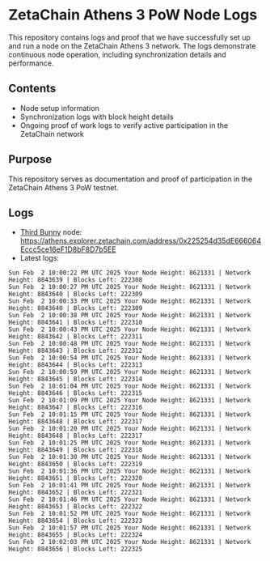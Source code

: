 # ZetaChain Athens 3 PoW Node Logs
This repository contains logs and proof that we have successfully set up and run a node on the ZetaChain Athens 3 network. The logs demonstrate continuous node operation, including synchronization details and performance.

## Contents
- Node setup information
- Synchronization logs with block height details
- Ongoing proof of work logs to verify active participation in the ZetaChain network

## Purpose
This repository serves as documentation and proof of participation in the ZetaChain Athens 3 PoW testnet.

## Logs

- [Third Bunny](https://thirdbunny.xyz/) node: https://athens.explorer.zetachain.com/address/0x225254d35dE666064Eccc5ce16eF1D8bF8D7b5EE
- Latest logs:
```
Sun Feb  2 10:00:22 PM UTC 2025 Your Node Height: 8621331 | Network Height: 8843639 | Blocks Left: 222308
Sun Feb  2 10:00:27 PM UTC 2025 Your Node Height: 8621331 | Network Height: 8843640 | Blocks Left: 222309
Sun Feb  2 10:00:33 PM UTC 2025 Your Node Height: 8621331 | Network Height: 8843640 | Blocks Left: 222309
Sun Feb  2 10:00:38 PM UTC 2025 Your Node Height: 8621331 | Network Height: 8843641 | Blocks Left: 222310
Sun Feb  2 10:00:43 PM UTC 2025 Your Node Height: 8621331 | Network Height: 8843642 | Blocks Left: 222311
Sun Feb  2 10:00:48 PM UTC 2025 Your Node Height: 8621331 | Network Height: 8843643 | Blocks Left: 222312
Sun Feb  2 10:00:54 PM UTC 2025 Your Node Height: 8621331 | Network Height: 8843644 | Blocks Left: 222313
Sun Feb  2 10:00:59 PM UTC 2025 Your Node Height: 8621331 | Network Height: 8843645 | Blocks Left: 222314
Sun Feb  2 10:01:04 PM UTC 2025 Your Node Height: 8621331 | Network Height: 8843646 | Blocks Left: 222315
Sun Feb  2 10:01:09 PM UTC 2025 Your Node Height: 8621331 | Network Height: 8843647 | Blocks Left: 222316
Sun Feb  2 10:01:15 PM UTC 2025 Your Node Height: 8621331 | Network Height: 8843648 | Blocks Left: 222317
Sun Feb  2 10:01:20 PM UTC 2025 Your Node Height: 8621331 | Network Height: 8843648 | Blocks Left: 222317
Sun Feb  2 10:01:25 PM UTC 2025 Your Node Height: 8621331 | Network Height: 8843649 | Blocks Left: 222318
Sun Feb  2 10:01:30 PM UTC 2025 Your Node Height: 8621331 | Network Height: 8843650 | Blocks Left: 222319
Sun Feb  2 10:01:36 PM UTC 2025 Your Node Height: 8621331 | Network Height: 8843651 | Blocks Left: 222320
Sun Feb  2 10:01:41 PM UTC 2025 Your Node Height: 8621331 | Network Height: 8843652 | Blocks Left: 222321
Sun Feb  2 10:01:46 PM UTC 2025 Your Node Height: 8621331 | Network Height: 8843653 | Blocks Left: 222322
Sun Feb  2 10:01:52 PM UTC 2025 Your Node Height: 8621331 | Network Height: 8843654 | Blocks Left: 222323
Sun Feb  2 10:01:57 PM UTC 2025 Your Node Height: 8621331 | Network Height: 8843655 | Blocks Left: 222324
Sun Feb  2 10:02:03 PM UTC 2025 Your Node Height: 8621331 | Network Height: 8843656 | Blocks Left: 222325
```
